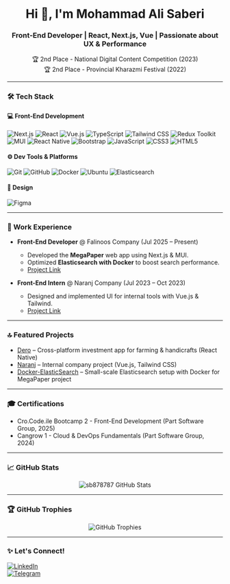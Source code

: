 <h1 align="center">Hi 👋, I'm Mohammad Ali Saberi</h1>
<h3 align="center">Front-End Developer | React, Next.js, Vue | Passionate about UX & Performance</h3>

<p align="center">
🏆 2nd Place - National Digital Content Competition (2023) <br/>
🏆 2nd Place - Provincial Kharazmi Festival (2022)
</p>

---

### 🛠️ Tech Stack

#### 💻 Front-End Development
![Next.js](https://img.shields.io/badge/Next.js-000000?style=flat&logo=next.js)
![React](https://img.shields.io/badge/React-61DAFB?style=flat&logo=react&logoColor=black)
![Vue.js](https://img.shields.io/badge/Vue.js-4FC08D?style=flat&logo=vue.js&logoColor=white)
![TypeScript](https://img.shields.io/badge/TypeScript-3178C6?style=flat&logo=typescript&logoColor=white)
![Tailwind CSS](https://img.shields.io/badge/Tailwind_CSS-38B2AC?style=flat&logo=tailwind-css&logoColor=white)
![Redux Toolkit](https://img.shields.io/badge/Redux%20Toolkit-764ABC?style=flat&logo=redux&logoColor=white)
![MUI](https://img.shields.io/badge/MUI-007FFF?style=flat&logo=mui&logoColor=white)
![React Native](https://img.shields.io/badge/React%20Native-61DAFB?style=flat&logo=react&logoColor=black)
![Bootstrap](https://img.shields.io/badge/Bootstrap-7952B3?style=flat&logo=bootstrap&logoColor=white)
![JavaScript](https://img.shields.io/badge/JavaScript-F7DF1E?style=flat&logo=javascript&logoColor=black)
![CSS3](https://img.shields.io/badge/CSS3-1572B6?style=flat&logo=css3&logoColor=white)
![HTML5](https://img.shields.io/badge/HTML5-E34F26?style=flat&logo=html5&logoColor=white)

#### ⚙️ Dev Tools & Platforms
![Git](https://img.shields.io/badge/Git-F05032?style=flat&logo=git&logoColor=white)
![GitHub](https://img.shields.io/badge/GitHub-181717?style=flat&logo=github)
![Docker](https://img.shields.io/badge/Docker-2496ED?style=flat&logo=docker&logoColor=white)
![Ubuntu](https://img.shields.io/badge/Ubuntu-E95420?style=flat&logo=ubuntu&logoColor=white)
![Elasticsearch](https://img.shields.io/badge/Elasticsearch-005571?style=flat&logo=elasticsearch)

#### 🎨 Design
![Figma](https://img.shields.io/badge/Figma-F24E1E?style=flat&logo=figma&logoColor=white)

---

### 💼 Work Experience

- **Front-End Developer** @ Falinoos Company (Jul 2025 – Present)  
  - Developed the **MegaPaper** web app using Next.js & MUI.  
  - Optimized **Elasticsearch with Docker** to boost search performance.  
  - [Project Link](https://github.com/sb878787/Docker-ElasticSearch)

- **Front-End Intern** @ Naranj Company (Jul 2023 – Oct 2023)  
  - Designed and implemented UI for internal tools with Vue.js & Tailwind.  
  - [Project Link](https://github.com/sb878787/naranj)

---

### 🔝 Featured Projects
- [Dero](https://github.com/sb878787/dero) – Cross-platform investment app for farming & handicrafts (React Native)  
- [Naranj](https://github.com/sb878787/naranj) – Internal company project (Vue.js, Tailwind CSS)  
- [Docker-ElasticSearch](https://github.com/sb878787/Docker-ElasticSearch) – Small-scale Elasticsearch setup with Docker for MegaPaper project  

---

### 🎓 Certifications
- Cro.Code.ile Bootcamp 2 - Front-End Development (Part Software Group, 2025)  
- Cangrow 1 - Cloud & DevOps Fundamentals (Part Software Group, 2024)  

---

### 📈 GitHub Stats
<p align="center">
  <img src="https://github-readme-stats.vercel.app/api?username=sb878787&show_icons=true&theme=tokyonight" alt="sb878787 GitHub Stats" />
</p>

---

### 🏆 GitHub Trophies
<p align="center">
  <img src="https://github-profile-trophy.vercel.app/?username=sb878787&theme=matrix&no-frame=false&no-bg=true&margin-w=4" alt="GitHub Trophies" />
</p>

---

### ✨ Let's Connect!
[![LinkedIn](https://img.shields.io/badge/-LinkedIn-blue?style=flat&logo=linkedin)](https://www.linkedin.com/in/mohammad-ali-saberi/)  
[![Telegram](https://img.shields.io/badge/-Telegram-2CA5E0?style=flat&logo=telegram&logoColor=white)](https://t.me/M_sb87_Developer)  
